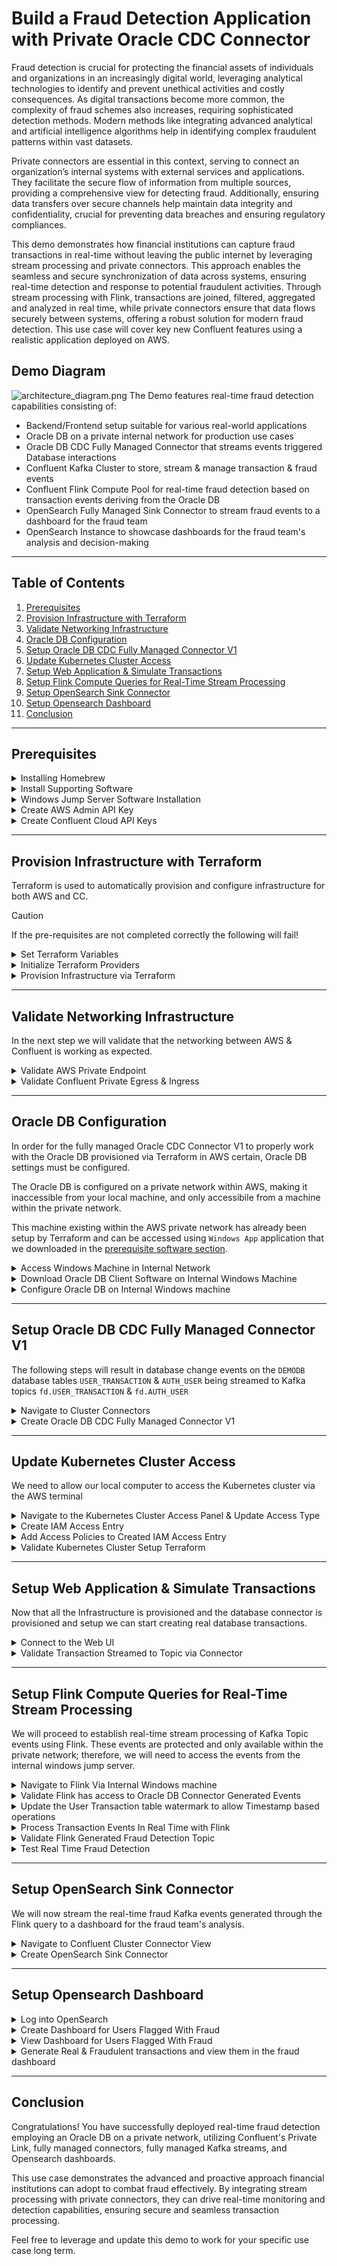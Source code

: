 # Build a Fraud Detection Application with Private Oracle CDC Connector
Fraud detection is crucial for protecting the financial assets of individuals and organizations in an increasingly digital world, leveraging analytical technologies to identify and prevent unethical activities and costly consequences. As digital transactions become more common, the complexity of fraud schemes also increases, requiring sophisticated detection methods. Modern methods like integrating advanced analytical and artificial intelligence algorithms help in identifying complex fraudulent patterns within vast datasets. 

Private connectors are essential in this context, serving to connect an organization’s internal systems with external services and applications. They facilitate the secure flow of information from multiple sources, providing a comprehensive view for detecting fraud. Additionally, ensuring data transfers over secure channels help maintain data integrity and confidentiality, crucial for preventing data breaches and ensuring regulatory compliances. 

This demo demonstrates how financial institutions can capture fraud transactions in real-time without leaving the public internet by leveraging stream processing and private connectors. This approach enables the seamless and secure synchronization of data across systems, ensuring real-time detection and response to potential fraudulent activities. Through stream processing with Flink, transactions are joined, filtered, aggregated and analyzed in real time, while private connectors ensure that data flows securely between systems, offering a robust solution for modern fraud detection. This use case will cover key new Confluent features using a realistic application deployed on AWS.

## Demo Diagram
![architecture_diagram.png](img/architecture_diagram.png)
The Demo features real-time fraud detection capabilities consisting of:
- Backend/Frontend setup suitable for various real-world applications
- Oracle DB on a private internal network for production use cases
- Oracle DB CDC Fully Managed Connector that streams events triggered Database interactions
- Confluent Kafka Cluster to store, stream & manage transaction & fraud events
- Confluent Flink Compute Pool for real-time fraud detection based on transaction events deriving from the Oracle DB 
- OpenSearch Fully Managed Sink Connector to stream fraud events to a dashboard for the fraud team
- OpenSearch Instance to showcase dashboards for the fraud team's analysis and decision-making
---

## Table of Contents
1. [Prerequisites](#prerequisites)
2. [Provision Infrastructure with Terraform](#provision-infrastructure-with-terraform)
3. [Validate Networking Infrastructure](#validate-networking-infrastructure)
4. [Oracle DB Configuration](#oracle-db-configuration)
5. [Setup Oracle DB CDC Fully Managed Connector V1](#setup-oracle-db-cdc-fully-managed-connector-v1)
6. [Update Kubernetes Cluster Access](#update-kubernetes-cluster-access)
7. [Setup Web Application & Simulate Transactions](#setup-web-application--simulate-transactions)
8. [Setup Flink Compute Queries for Real-Time Stream Processing](#setup-flink-compute-queries-for-real-time-stream-processing)
9. [Setup OpenSearch Sink Connector](#setup-opensearch-sink-connector)
10. [Setup Opensearch Dashboard](#setup-opensearch-dashboard)
11. [Conclusion](#conclusion)

---

## Prerequisites

<details>
<summary>Installing Homebrew</summary>

Homebrew is a package manager for macOS, necessary for installing Docker or other dependencies. Follow these steps to verify and install Homebrew:
1. Verify if Homebrew is installed by running:
   ```bash
   brew --version
   ```
   **Expected Output**:
   ```
   Homebrew X.X.X
   ```
2. If Homebrew is not installed, install it using the following command:
   ```bash
   /bin/bash -c "$(curl -fsSL https://raw.githubusercontent.com/Homebrew/install/HEAD/install.sh)"
   ```
3. Verify the installation:
   ```bash
   brew --version
   ```
   **Expected Output**:
   ```
   Homebrew X.X.X
   ```

</details>

<details>
<summary>Install Supporting Software</summary>
In this section we will install and validate all required software for the demo with the following command

1. Run the command to install AWS CLI using Homebrew:
   ```bash
   brew install awscli
   brew tap hashicorp/tap
   brew install hashicorp/tap/terraform
   brew install confluentinc/tap/cli
   brew install kubectl
   brew install jq
   ```


2. Verify the installation with the following command

   ```bash
   aws --version
   terraform -version
   confluent version
   kubectl version --client
   jq --version
   ```
   
   **Expected Output**:
   ```plaintext
   You should see version info for each program
   ```

</details>

<details>
<summary>Windows Jump Server Software Installation</summary>

A Jump server on the internal network is required to connect to the Oracle DB that will be on a private internal network; the following software will allow you to connect to this jump server.

Download this application called `Windows App` for your specific OS.

</details>

<details>
<summary id="create_aws_admin_api_key">Create AWS Admin API Key</summary>

AWS Admin API keys are required to provision the necessary AWS infrastructure.

1. Create a new AWS IAM User
2. Grant the User Admin Permissions
3. Create API Key associated with the admin user (this should return a key & secret)
4. Copy the API key & secret into a usable place 
**Note:** Copy the region being used as well; Ex: `us-east-1`
5. Run `aws configure` and enter the appropriate API Key, Secret, & Region when prompted. 
**Note:** Region should be the same region User was created in

</details>

<details>
<summary id="create_cc_api_key">Create Confluent Cloud API Keys</summary>
Confluent Cloud `Cloud resource management` API keys are required to provision the necessary Confluent Cloud infrastructure.

1. Log into Confluent
2. Open the sidebar menu and select `API keys`
3. Click `+ Add API key`
4. Associate API Key with `My account`
5. Select `Cloud resource management`
6. Create the API key and copy the Key & Secret into a usable place

</details>

---

## Provision Infrastructure with Terraform
Terraform is used to automatically provision and configure infrastructure for both AWS and CC. 

 >[!CAUTION]
 >If the pre-requisites are not completed correctly the following will fail!


<details>
<summary>Set Terraform Variables</summary>
Terraform is configured via a[terraform.tfvars file](./infra/Terraform/terraform.tfvars).

All variables in the table below must be set in the [terraform.tfvars file](./infra/Terraform/terraform.tfvars) in order for Terraform to provision the infrastructure.

> [!NOTE]
> `example_var_key_name="example_var_key_value"`

| Key Name                   |  Type  | Description                           | Required |
|:---------------------------|:------:|:--------------------------------------|---------:|
| confluent_cloud_api_key    | string | [Key From CC](#create_cc_api_key)     |     True |
| confluent_cloud_api_secret | string | [Secret From CC](#create_cc_api_key)  |     True |
| aws_key                    | string | [Key From AWS](#create_cc_api_key)    |     True |
| aws_secret                 | string | [Secret From AWS](#create_cc_api_key) |     True |


</details>

<details>
<summary>Initialize Terraform Providers</summary>
This step verifies your access to the cloud providers used by Terraform for infrastructure provisioning.

The following resources will be provisioned:

| Provider   |                Type                | Role                                                                           | Terraform File                                                             | Resource Name                      |
|:-----------|:----------------------------------:|:-------------------------------------------------------------------------------|:---------------------------------------------------------------------------|:-----------------------------------|
| AWS        |                VPC                 | Virtual Private Network for AWS Subnets                                        | [aws_networking.tf](./infra/Terraform/aws_networking.tf)                   | main                               |
| AWS        |           Private Subnet           | Network for private AWS resources                                              | [aws_networking.tf](./infra/Terraform/aws_networking.tf)                   | private_subnets                    |
| AWS        |           Public Subnet            | Network for public AWS resources                                               | [aws_networking.tf](./infra/Terraform/aws_networking.tf)                   | public_subnets                     |
| AWS        |          Internet Gateway          | Ask Ahmed Here                                                                 | [aws_networking.tf](./infra/Terraform/aws_networking.tf)                   | igw                                |
| AWS        |                EIP                 | Ask Ahmed Here                                                                 | [aws_networking.tf](./infra/Terraform/aws_networking.tf)                   | eip                                |
| AWS        |            NAT Gateway             | Ask Ahmed Here                                                                 | [aws_networking.tf](./infra/Terraform/aws_networking.tf)                   | natgw                              |
| AWS        |        Private Route Table         | Ask Ahmed Here                                                                 | [aws_networking.tf](./infra/Terraform/aws_networking.tf)                   | private_route_table                |
| AWS        |         Public Route Table         | Ask Ahmed here                                                                 | [aws_networking.tf](./infra/Terraform/aws_networking.tf)                   | public_route_table                 |
| AWS        |  Private Route Table Association   | Ask Ahmed Here                                                                 | [aws_networking.tf](./infra/Terraform/aws_networking.tf)                   | priv_subnet_associations           |
| AWS        |   Public Route Table Association   | Ask Ahmed Here                                                                 | [aws_networking.tf](./infra/Terraform/aws_networking.tf)                   | pub_subnet_associations            |
| AWS        |        Security Group Role         | Grant Access to Port 443                                                       | [aws_networking.tf](./infra/Terraform/aws_networking.tf)                   | self_ingress_443                   |
| AWS        |           Security Group           | Ask Ahmed Here                                                                 | [aws_networking.tf](./infra/Terraform/aws_networking.tf)                   | sg                                 |
| AWS        |            VPC Endpoint            | Allow Access to Private Subnet                                                 | [aws_networking.tf](./infra/Terraform/aws_networking.tf)                   | privatelink                        |
| AWS        |           Route53 Record           | Ask Ahmed Here                                                                 | [aws_networking.tf](./infra/Terraform/aws_networking.tf)                   | privatelink                        |
| AWS        |          DB Subnet Group           | Ask Ahmed here                                                                 | [aws_oracledb.tf](./infra/Terraform/aws_oracledb.tf)                       | db_subnet_group                    |
| AWS        |           Security Group           | Grant Ingress Access to DB Port 1521 & Global Egress                           | [aws_oracledb.tf](./infra/Terraform/aws_oracledb.tf)                       | db_sg                              |
| AWS        |           RDS Oracle DB            | Private DB containing transaction records                                      | [aws_oracledb.tf](./infra/Terraform/aws_oracledb.tf)                       | oracle_db                          |
| AWS        |                AMI                 | Image for Windows Jump Server                                                  | [aws_windows_jump_server.tf](./infra/Terraform/aws_windows_jump_server.tf) | windows                            |
| LOCAL      |            Local Script            | Create & Upload Key Pair for Windows Jump Server                               | [aws_windows_jump_server.tf](./infra/Terraform/aws_windows_jump_server.tf) | ec2_key_pair                       |
| AWS        |              Instance              | EC2 Instance running Jump Server Image                                         | [aws_windows_jump_server.tf](./infra/Terraform/aws_windows_jump_server.tf) | windows_instance                   |
| AWS        |           Secruity Group           | Grant Ingress to Port 3389 & Global Egress                                     | [aws_windows_jump_server.tf](./infra/Terraform/aws_windows_jump_server.tf) | windows_sg                         |
| AWS        |         OpenSearch Domain          | Create Opensearch Instance                                                     | [aws_opensearch.tf](./infra/Terraform/aws_opensearch.tf)                   | OpenSearch                         |
| AWS        |              IAM Role              | Unknown                                                                        | [aws_eks.tf](./infra/Terraform/aws_eks.tf)                                 | eks_cluster_role                   |
| AWS        |              IAM Role              | Unknown                                                                        | [aws_eks.tf](./infra/Terraform/aws_eks.tf)                                 | eks_node_role                      |
| AWS        |              IAM Role              | Unknown                                                                        | [aws_eks.tf](./infra/Terraform/aws_eks.tf)                                 | eks_pod_identity                   |
| AWS        |     IAM Role Policy Attachment     | Attach IAM role to policy                                                      | [aws_eks.tf](./infra/Terraform/aws_eks.tf)                                 | eks_cluster_role_policy            |
| AWS        |     IAM Role Policy Attachment     | Attach IAM role to policy                                                      | [aws_eks.tf](./infra/Terraform/aws_eks.tf)                                 | eks_node_role_policy               |
| AWS        |     IAM Role Policy Attachment     | Attach IAM role to policy                                                      | [aws_eks.tf](./infra/Terraform/aws_eks.tf)                                 | AMAZONEKS_CNI_Policy               |
| AWS        |     IAM Role Policy Attachment     | Attach IAM role to policy                                                      | [aws_eks.tf](./infra/Terraform/aws_eks.tf)                                 | AmazonEC2ContainerRegistryReadOnly |
| AWS        |     IAM Role Policy Attachment     | Attach IAM role to policy                                                      | [aws_eks.tf](./infra/Terraform/aws_eks.tf)                                 | s3_read_only                       |
| AWS        |     IAM Role Policy Attachment     | Attach IAM role to policy                                                      | [aws_eks.tf](./infra/Terraform/aws_eks.tf)                                 | ec2_read_only                      |
| AWS        |     IAM Role Policy Attachment     | Attach IAM role to policy                                                      | [aws_eks.tf](./infra/Terraform/aws_eks.tf)                                 | eks_cluster_role_policy            |
| AWS        |    EKS Pod Identity Association    | Unknown                                                                        | [aws_eks.tf](./infra/Terraform/aws_eks.tf)                                 | example                            |
| AWS        |            EKS Cluster             | Create the EKS Cluster                                                         | [aws_eks.tf](./infra/Terraform/aws_eks.tf)                                 | eks_cluster                        |
| AWS        |       Kubernetes Config Map        | Associate Permissions with EKS Cluster                                         | [aws_eks.tf](./infra/Terraform/aws_eks.tf)                                 | aws_auth                           |
| AWS        |           EKS Node Group           | Configure EKS Nodes in Cluster                                                 | [aws_eks.tf](./infra/Terraform/aws_eks.tf)                                 | eks_node_group                     |
| AWS        |             EKS Add On             | Add AWS Kube Proxy Add on to Cluster                                           | [aws_eks.tf](./infra/Terraform/aws_eks.tf)                                 | kube_proxy                         |
| AWS        |             EKS Add On             | Add AWS CoreDNS Add on to Cluster                                              | [aws_eks.tf](./infra/Terraform/aws_eks.tf)                                 | coredns                            | 
| AWS        |             EKS Add On             | Add AWS Pod Identity Add on to Cluster                                         | [aws_eks.tf](./infra/Terraform/aws_eks.tf)                                 | pod_identity                       | 
| AWS        |             EKS Add On             | Add AWS VPC CNI Add on to Cluster                                              | [aws_eks.tf](./infra/Terraform/aws_eks.tf)                                 | vpc_cni                            | 
| CC         |            Environment             | Create Environment in CC                                                       | [confluent.tf](./infra/Terraform/confluent.tf)                             | staging                            |
| CC         |           Kafka Cluster            | Create Kafka Cluster in CC                                                     | [confluent.tf](./infra/Terraform/confluent.tf)                             | cluster                            |
| CC         |      Private Link Attachment       | Allow Connection between AWS & CC Environment                                  | [confluent.tf](./infra/Terraform/confluent.tf)                             | pla                                |
| CC         | Private Link Attachment Connection | Connect CC Environment to AWS VPC Endpoint                                     | [confluent.tf](./infra/Terraform/confluent.tf)                             | plac                               |
| CC         |          Service Account           | Service Account to Manage CC Kafka Cluster                                     | [confluent.tf](./infra/Terraform/confluent.tf)                             | app-manager                        |
| CC         |            Role Binding            | Bind Admin Role to Service Account for CC Environment                          | [confluent.tf](./infra/Terraform/confluent.tf)                             | app-manager-kafka-cluster-admin    |
| CC         |      Schema Registry Cluster       | Provision Schema Registry for Kafka Cluster                                    | [confluent.tf](./infra/Terraform/confluent.tf)                             | sr                                 |
| CC         |              API Key               | API Key to Manage Schema Registry                                              | [confluent.tf](./infra/Terraform/confluent.tf)                             | schema-registry-api-key            |
| CC         |             DNS Record             | Create URL for CC Env for AWS Private Link                                     | [confluent.tf](./infra/Terraform/confluent.tf)                             | main                               |
| CC         |              Gateway               | Create Gateway to Connect CC Environment to AWS Region                         | [confluent.tf](./infra/Terraform/confluent.tf)                             | confluent_rds_gateway              |
| CC         |            Access Point            | Create Access Point to Connect CC Environment to RDS                           | [confluent.tf](./infra/Terraform/confluent.tf)                             | confluent_oracle_db_access_point   |
| CC         |         Flink Compute Pool         | Create A Flink Compute Pool for CC Environment                                 | [flink.tf](./infra/Terraform/flink.tf)                                     | flink_pool                         |
| CC         |            Flink Rgion             | Create Flink Region in AWS for flink cluster                                   | [flink.tf](./infra/Terraform/flink.tf)                                     | flink_region                       |
| Local      |            Kube Config             | Update local kubeconfig file with newly provisioned Kubernetes Cluster Details | [kubernetes_setup.tf](./infra/Terraform/kubernetes_setup.tf)               | kube_config                        | 
| Kubernetes |             Config Map             | Create Config Map for Deployment Configs/Secrets                               | [kubernetes_setup.tf](./infra/Terraform/kubernetes_setup.tf)               | fraud_demo_config                  | 
| Kubernetes |             Deployment             | Create Deployment to run UI                                                    | [kubernetes_setup.tf](./infra/Terraform/kubernetes_setup.tf)               | fraud_demo                         | 
| Kubernetes |              Service               | Create Service to connect Deployment to Web                                    | [kubernetes_setup.tf](./infra/Terraform/kubernetes_setup.tf)               | ui                                 | 



Run the following command from the same directory as the `README.md` file.

   ```bash
   terraform -chdir=infra/Terraform init
   ```

   **Expected Output:**
   ```text 
   Terraform has been successfully initialized!
   ```
</details>

<details>
<summary>Provision Infrastructure via Terraform</summary>

This step will provision all the necessary infrastructure.

The following steps will set up, connect, and synchronize the specified resources across the mentioned providers:

**Note:** For more info on how resources interact please see the [Demo Diagram](#demo-diagram)


#### Provisioning the Infrastructure
Run the following bash command from the directory containing the README.md file. This will start provisioning most of the demos required infrastructure.

**Note:** This step is API intensive and may take 20-30 minutes.

**Note:** If it fails initially rerun the apply; it will only take 5-7 minutes & will work the second time.
   
   ```bash
   terraform -chdir=infra/Terraform apply --auto-approve
   ```
   
   **Note:** Actual output will be different based on provisioned resources
   
   **Note:** This output can be regenerated without in ~30 seconds after it has been generated once
   
   **Note:** Manually configured Resources will require inputs based on this output - exclude the quotes
   
   **Note** This output will occur the first time; rerun the apply and it will succeed
   ```text
   │ Error: error waiting for Access Point "ap-4vw528" to provision: access point "ap-4vw528" provisioning status is "FAILED": 
   │ 
   │   with confluent_access_point.confluent_oracle_db_access_point,
   │   on confluent_outbound_privatelink.tf line 15, in resource "confluent_access_point" "confluent_oracle_db_access_point":
   │   15: resource "confluent_access_point" "confluent_oracle_db_access_point" {
   │ 
   ╵
   ```
   
   **Expected Approximate Output:**
   ```text
   confluent_environment_name = "frauddetectiondemo-environment-3912b8ae"
   opensearch_dashbaord_url = "https://search-frauddetectiondemo-3912b8ae-c4suntj5atq6d2bgeccuzok4dq.us-west-2.es.amazonaws.com/_dashboards"
   opensearch_endpoint = "https://search-frauddetectiondemo-3912b8ae-c4suntj5atq6d2bgeccuzok4dq.us-west-2.es.amazonaws.com"
   opensearch_password = "Admin123456!"
   opensearch_username = "admin"
   oracle_db_connection_string = "terraform-20250131031349887600000007.cy56rbcnrbof.us-west-2.rds.amazonaws.com:1521/DEMODB"
   oracle_db_dbname = "DEMODB"
   oracle_db_hostname = "terraform-20250131031349887600000007.cy56rbcnrbof.us-west-2.rds.amazonaws.com"
   oracle_db_password = "thebestpasswordever!"
   oracle_db_username = "thebestusername"
   resource-ids = <sensitive>
   windows_instance_ip = "54.214.225.66"
   windows_instance_password = "bLi%?aQ6JB=hG(Doz1h=AXtsl.6S0;6S"
   windows_instance_username = "Administrator"
   ```

</details>

---

## Validate Networking Infrastructure
In the next step we will validate that the networking between AWS & Confluent is working as expected.

<details>
<summary>Validate AWS Private Endpoint</summary>

![aws_endpoint_services.png](img/aws_endpoint_services.png)
1. Log into the AWS console
2. Enter `endpoint services` into the `search` textbox
3. Select the `endpoint services` feature button
4. You will see an entry in the list view; under the `State` column it should say active
5. You know the AWS Endpoint to view the Oracle DB state changes within the private network is correctly configured
</details>

<details>
<summary>Validate Confluent Private Egress & Ingress</summary>

![confluent_networking.png](img/confluent_networking.png)
1. Reopen the Windows Jump Server; this is the server setup in the [access the internal Windows machine section](#access-the-internal-windows-machine)
2. Log into [Confluent Cloud](https://confluent.cloud/login)
3. Select `Environments`
4. Select the environment named after the `confluent_environment_name` output from Terraform
5. In the horizontal menu select `Network Managment` 
6. In the list view you will see 2 entries 
   1. Each entries `Status` column will say `Ready`
   2. One entries `Direction` column will say `Egress`, the others will say `Ingress`
7. You know the Confluent Ingress/Egress to interact with AWS has been provisioned correctly
</details>

---

## Oracle DB Configuration

In order for the fully managed Oracle CDC Connector V1 to properly work with the Oracle DB provisioned via Terraform in AWS certain, Oracle DB settings must be configured.

The Oracle DB is configured on a private network within AWS, making it inaccessible from your local machine, and only accessibile from a machine within the private network.

This machine existing within the AWS private network has already been setup by Terraform and can be accessed using `Windows App` application that we downloaded in the [prerequisite software section](#4-windows-jump-server-software-installation).

<details>
<summary>Access Windows Machine in Internal Network</summary>

1. Open the `Windows App`![windows_app_view.png](img/windows_app_view.png)
2. Click the `+` Icon to add new Server Connection, Click `Add PC` from the dropdown menu
3. Enter `windows_instance_ip` value from Terraform outputs in the `PC name:` textbox
4. Click the `Credentials` dropdown menu, select `Add Credentials...`, A pop up menu will appear
5. Enter `windows_instance_username` value from Terraform outputs into the `Username:` text field
6. Enter `windows_instance_password` value from Terraform outputs into the `Password:` text field
7. Click the `Add` button in the bottom right of the credentials pop up 
8. Click the `Add` button in the bottom right of the instance pop up
9. Click the newly created pop up titled with the `windows_instance_ip`
10. You will be redirected to a Windows OS for the machine located the AWS Oracle DB network
</details>

<details>
<summary>Download Oracle DB Client Software on Internal Windows Machine</summary>

1. Open the web browser on the machine
2. Download your Database Tool of Choice (I prefer Pycharm) **Note:** Pycharm will automatically download Oracle JDK
3. Download Oracle JDK 
4. Open your DB tool
5. Connect to the DB 
</details>

<details>
<summary>Configure Oracle DB on Internal Windows machine</summary>

1. Run the following command to configure the Database

   ```oracdle
   begin
    rdsadmin.rdsadmin_util.alter_supplemental_logging(
        p_action => 'ADD',
        p_type   => 'ALL');
   end;
   ```
2. Validate the database is configured
   ```oracle
   SELECT log_mode FROM v$database;
   ```
   
   **Expected Output:**
   ```text
   LOG_MODE
   -------
   ARCHIVELOG
   ```
3. The database has now been configured.

**Note:** Minimize the window to the Internal Windows Machine it will be used later (you can always connect again if you already closed it)
</details>

---

## Setup Oracle DB CDC Fully Managed Connector V1

The following steps will result in database change events on the `DEMODB` database tables `USER_TRANSACTION` & `AUTH_USER` being streamed to Kafka topics `fd.USER_TRANSACTION` & `fd.AUTH_USER`

<details>
<summary>Navigate to Cluster Connectors</summary>

![confluent_cluster_ui_view.png](img/confluent_cluster_ui_view.png)
1. Log into [Confluent Cloud](https://confluent.cloud/login)
2. Select `Environments`
3. Select the environment named after the `confluent_environment_name` output from Terraform
4. Select the cluster named after the `confluent_cluster_name` output from Terraform
5. Select `Connectors` in the Cluster sidebar menu on the left
</details>

<details>
<summary>Create Oracle DB CDC Fully Managed Connector V1</summary>

![oracle_connector_tile.png](img/oracle_connector_tile.png)
1. Type `oracle cdc source premium` in the `search` text field
2. Select the `Oracle CDC Source Premium` tile (it will be the only tile)
3. Generate Connector API Key
   1. Select the `My account`tile 
   2. Click the `Generate API key and download` button **Note:** If you too many existing API keys this will fail; remove any unused keys if this occurs 
   3. Click the `Continue` button **Note:** These API keys dont need to be recorded & will automatically be assigned to the cluster 
![oracle_connector_api_key.png](img/oracle_connector_api_key.png) 
4. Fill in the relevant Oracle DB Fields![oracle_connector_db_configs.png](img/oracle_connector_db_configs.png)
   1. Enter `oracle_db_hostname` Terraform output into the `Oracle server`textbox
   2. Enter `oracle_db_port` Terraform output into the `Oracle port` textbox
   3. Enter `oracle_db_dbname` Terraform output into the `Oracle SID` textbox
   4. Leave `Oracle PDB`textbox empty
   5. Leave `Oracle Service` textbox empty
   6. Enter `oracle_db_username` Terraform output into `Oracle username` textbox
   7. Enter `oracle_db_password` Terraform output into `Oracle password` textbox
   8. Click the `Contineu` button on the bottom right
5. Configure Connector settings ![oracle_connector_configs.png](img/oracle_connector_configs.png)
   1. Enter `oracle_connector_table_inclusion_regex` Terraform output into `Table inclusion regex` textbox 
   2. Enter **fd.${tableName}** into `Topic name tempalte` textbox **Note:** the prefix **fd** can be changed but will be referenced later; you can use any character only prefix here
   3. Select `JSON_SR` on the `Output Kafka record key format` select dropdown
   4. Select `JSON_SR` on the `Output Kafka record value format` select dropdown
   5. Click the `Show advanced settings` dropdown arrow
   6. Select `best_fit_or_string` on the `Map NUMERIC values by precision and scale` select dropdown
   7. Click the `Continue` button
6. Configure Connector sizing
   1. Enter **2** into the `Tasks max` textbox
   2. Click the `Continue` button
7. Configure Connector Name
   1. Enter any name you like in the `Connector name` textbox **Note:** This name will not be used anywhere else
   2. Click the `Continue` button
8. Wait for the connector to initialize; this could take ~5 minutes; The connector tile will show `Running` status when it is ready **Note:** You may need to refresh the page to update the connector status
9. The Connector has now successfully been setup and database change events on the `DEMODB` database tables `USER_TRANSACTION` & `AUTH_USER` will automatically be recorded to Kafka topic `fd.USER_TRANSACTION` & `fd.AUTH_USER`
</details>

---

## Update Kubernetes Cluster Access
We need to allow our local computer to access the Kubernetes cluster via the AWS terminal

<details>
<summary>Navigate to the Kubernetes Cluster Access Panel & Update Access Type </summary>

1. Log into your AWS Console
2. Navigate to the correct Region
3. Navigate to the EKS Cluster Page
4. Select the appropriate Cluster
5. Select `Access` on the horizontal cluster menu
6. Select the `Manage Access` button
7. Select `EKS API and ConfigMap` option and then select `Save changes`; this will take ~5 minutes to update
</details>

<details>
<summary>Create IAM Access Entry</summary>

1. Navigate back to the `Access` panel on the horizontal cluster menu; The `IAM access entries` card will activate the `Create access entry` button when the above setting is updated, click the `Create access entry` (you may need to refresh the page)
2. In the `IAM Principal` dropdown select the [Admin user the AWS API key being used is configured with](#1-configure-aws-api-key)
3. In the `Type` dropdown select `Standard`
4. Click the `Next` button
5. In the `PolicyName` dropdown select `AmazonEKSAdminPolicy`
6. In the `Access Scope` select the `Cluster` radio button
7. Click the `Next` button
8. On the next page click the `Create` button
</details>

<details>
<summary>Add Access Policies to Created IAM Access Entry</summary>

1. Navigate back to the `Access` panel on the horizontal cluster menu
2. Click on the IAM Access Entry created in the [Create IAM Access Entry step](#create-iam-access-entry)
3. Scroll down to the `Access policies` card
4. Select `Add access policy` on the `Access policies` card
5. In the `PolicyName` dropdown select `AmazonEKSAdminPolicy`
6. In the `Access Scope` select the `Cluster` radio button
7. Click the `Add access policy` button
8. Repeat these steps for the `AmazonEKSClusterAdminPolicy`
</details>

<details>
<summary>Validate Kubernetes Cluster Setup Terraform</summary>

1. Ensure that only one Kubernetes Cluster is being created
   ```bash
   export AWS_REGION="us-west-2" # set the correct AWS Region 
   aws eks list-clusters --region ${AWS_REGION} #
   ```
   **Expected Output:**
   
   Example of a successful output:
   ```text
   {
       "clusters": [
           "frauddetectiondemo-eks-cluster-<cluster-string-name>",
      ]
   }
   ```
   
   **Note:** You will need to press `ctrl c` after this is ran


2. Store the kubernetes cluster name so you can interact with it.
   ```bash
   export AWS_CLUSTER_NAME=$(aws eks list-clusters --region ${AWS_REGION} --output json | jq -r '.clusters[0]')
   echo $AWS_CLUSTER_NAME
   ```
   
   **Expected Output:**
   
   ```text
   frauddetectiondemo-eks-cluster-<cluster-string-name>
   ```
   
3. Update your local Kube config to enable `kubectl` command line client 
   ```bash
   aws eks --region ${AWS_REGION} update-kubeconfig --name ${AWS_CLUSTER_NAME}
   ```

   **Expected Output:**

   ```text
   Added new context arn:aws:eks:<region-name>:<account-id>:cluster/<cluster-name> to kubeconfig
   ```

4. Validate you can access the Pod
   ```bash
   kubectl get nodes
   ```
   
   **Expected Output:**
   ```text
   NAME STATUS ROLES AGE VERSION ip-192-168-1-1.ec2.internal Ready  15m v1.25.6 ip-192-168-2-1.ec2.internal Ready  15m v1.25.6
   ```
5. Set working namespace to default
   ```bash
   kubectl config set-context --current --namespace=default
   ```
   **Expected Output:**
   ```text
   Context "<current-context>" modified.
   ```
6. Validate namespace is set to default
   ```bash
   kubectl config view --minify | grep namespace:
   ```
   
   **Expected Output:**
   ```text
   namespace: default
   ```
7. Validate the web application is running
   ```bash
   export POD_LOGS=$(kubectl get pods --sort-by=.metadata.creationTimestamp \
     -o jsonpath='{.items[?(@.metadata.name contains "fraud-demo")].metadata.name}' | awk 'NR==1')
   echo $POD_LOGS
   kubectl get pods
   kubectl logs ${POD_LOGS}
   ```
   
   **Expected Output**
   ```text
   10.0.11.94 - - [03/Feb/2025:19:03:03 +0000] "GET /health/ HTTP/1.1" 200 16 "-" "kube-probe/1.31+"
   ```

</details>

---

## Setup Web Application & Simulate Transactions
Now that all the Infrastructure is provisioned and the database connector is provisioned and setup we can start creating real database transactions.


<details>
<summary>Connect to the Web UI</summary>

To connect to the Web UI and create transactions, we will need to port forward the pod connection to our localhost.

1. Port forward from Kubernetes Pod to LocalHost
   ```bash
   export POD_PORT_FORWARD=$(kubectl get pods --sort-by=.metadata.creationTimestamp \
    -o jsonpath='{.items[?(@.metadata.name contains "fraud-demo")].metadata.name}' | awk 'NR==1')
   echo $POD_PORT_FORWARD
   kubectl port-forward pod/${POD_PORT_FORWARD} 8000:8000
   ```

   **Expected Outputs:**
   ```text
   Forwarding from [::1]:8000 -> 8000
   ```
2. Open the Web UI by opening your webbrowser to [http://localhost:8000/fraud-demo/](http://localhost:8000/fraud-demo/)![transaction_ui.png](img/transaction_ui.png)
3. In the UI turn on the `Stream Real Transactions` toggle; after it is toggled every ~5 seconds a valid transaction will be created and its details will be visible in the `All Transactions` table
4. Allow 5-6 valid transactions to be created
5. In the Web UI `Simulate Fraud` dropdown select each option and click the `Commit Fraud` button 4 times. Each option to select
   - `Burst Count Transaction`
   - `Burst Amount Transaction`
   - `Large Amount Transaction`
   - `Foreign Transaction`

</details>

<details>
<summary>Validate Transaction Streamed to Topic via Connector </summary>

1. Log into [Confluent Cloud](https://confluent.cloud/login)
2. Select `Environments`
3. Select the environment named after the `confluent_environment_name` output from Terraform
4. Select the cluster named after the `confluent_cluster_name` output from Terraform
5. Select `Topics` in the Cluster sidebar menu on the left
6. Examine the `Topic name` table column; the prefix.AUTH_USER & prefix.USER_TRANSACTION will exist. **Note:** your prefix may differ based on how you configured the `table prefix` in the connector settings in step 5 of [setting up the Oracle DB CDC connector](#setup-oracle-db-cdc-fully-managed-connector-v1).
</details>

---

## Setup Flink Compute Queries for Real-Time Stream Processing
We will proceed to establish real-time stream processing of Kafka Topic events using Flink. These events are protected and only available within the private network; therefore, we will need to access the events from the internal windows jump server.

<details>
<summary>Navigate to Flink Via Internal Windows machine</summary>

1. Reopen the Windows Jump Server; this is the server setup in the [access the internal Windows machine section](#access-the-internal-windows-machine)
2. Log into [Confluent Cloud](https://confluent.cloud/login)
3. Select `Environments`
4. Select the environment named after the `confluent_environment_name` output from Terraform
5. In the horizontal menu select `Flink` ![flink_tab_menu.png](img/flink_tab_menu.png)
6. Select `Open SQL workspace`
</details>

<details>
<summary>Validate Flink has access to Oracle DB Connector Generated Events</summary>

1. In the Flink SQL Query Text Card enter **Note:** your prefix may differ based on how you configured the `table prefix` in the connector settings in step 5 of [setting up the Oracle DB CDC connector](#setup-oracle-db-cdc-fully-managed-connector-v1).
   ```oracle
   SELECT * FROM `prefix.AUTH_USER`;
   ```
2. Click the `Run` button below the bottom right of the Flink SQL Query Text Card and results will populate.
3. Click the `+` icon to the left of the Flink SQL Query Text Card to create a new SQL Query Text Card.
4. In the new Flink SQL Query Text Card enter **Note:** your prefix may differ based on how you configured the `table prefix` in the connector settings in step 5 of [setting up the Oracle DB CDC connector](#setup-oracle-db-cdc-fully-managed-connector-v1).
   ```oracle
    SELECT * FROM `prefix.USER_TRANSACTION`;
   ```
   ![user_transaction_flink_query.png](img/user_transaction_flink_query.png)
5. Click the `Run` button below the bottom right of the Flink SQL Query Text Card and results will populate.
</details>

<details>
<summary>Update the User Transaction table watermark to allow Timestamp based operations </summary>

1. Click `+` Icon to the left of the Flink SQL Query Text Card to create a new query card
2. In the new Flink SQL Query Text Card enter **Note:** the environment and cluster name will change based on the terraform output vars; the prefix will change as well based on what you determined it to be.
   ```oracle
   ALTER TABLE `terraform_output_confluent_environment_name`.`terraform_output_confluent_cluster_name`.`prefix.USER_TRANSACTION` 
       MODIFY WATERMARK FOR `RECEIVED_AT` AS `RECEIVED_AT`;
   ```
3. Click the `Run` button below the bottom right of the Flink SQL Query Text Card and results will pop up
![update_watermark_flink_query.png](img/update_watermark_flink_query.png)
</details>

<details>
<summary>Process Transaction Events In Real Time with Flink</summary>

1. Click `+` Icon to the left of the Flink SQL Query Text Card to create a new query card
2. In the new Flink SQL Query Text Card enter 

   **Note:** Record the name the table is set to (in this case it would be `flagged_user`); 
   **Note:** this query references the tables we validated in the previous steps, ensure you reference them correctly
   **Note:** If you do not do this step correctly data generated will force you rename the `flagged-user-materializer` to `flagged-user<attempt#>-materializer` & the flagged_user table (in `CREATE TABLE`) to `flagged_user<attempt#>`
   

   ```oracle
   SET 'client.statement-name' = 'flagged-user-materializer';
   CREATE TABLE flagged_user (
     ACCOUNT_ID BIGINT, 
     user_name STRING,
     email STRING,
     total_amount DOUBLE,
     transaction_count BIGINT,
     updated_at TIMESTAMP_LTZ(3),
     PRIMARY KEY (ACCOUNT_ID) NOT ENFORCED
   )
   AS 
   WITH transactions_per_customer_10m AS 
   (
     SELECT 
       ACCOUNT_ID,
       SUM(AMOUNT) OVER w AS total_amount,
       COUNT(*) OVER w AS transaction_count,
       RECEIVED_AT AS transaction_time
     FROM `test.USER_TRANSACTION`
     WINDOW w AS (
       PARTITION BY ACCOUNT_ID
       ORDER BY RECEIVED_AT
       RANGE BETWEEN INTERVAL '10' MINUTE PRECEDING AND CURRENT ROW
     )
   ) 
   SELECT 
     COALESCE(ACCOUNT_ID, 0) AS ACCOUNT_ID,
     u.USERNAME AS user_name,
     u.EMAIL AS email,
     transanactions.total_amount,
     transanactions.transaction_count,
     transanactions.transaction_time AS updated_at
   FROM 
     transactions_per_customer_10m AS transanactions
   JOIN `test.AUTH_USER` AS u 
     ON transanactions.ACCOUNT_ID = u.`key`
   WHERE 
     transanactions.total_amount > 1000 OR transanactions.transaction_count > 10;
   ```
3. Click the `Run` button below the bottom right of the Flink SQL Query Text Card and results will pop up
</details>

<details>
<summary>Validate Flink Generated Fraud Detection Topic</summary>

1. Click `+` Icon to the left of the Flink SQL Query Text Card to create a new query card
2. In the new Flink SQL Query Text Card enter 
   ```oracle
   SELECT * FROM `flagged_user`;
   ```
3. Click the `Run` button below the bottom right of the Flink SQL Query Text Card and results will pop up
![flagged_user_flink_query.png](img/flagged_user_flink_query.png)

**Note:** This will create a kafka topic named `flagged_user` which can be seen from the Kafka Cluster view as well.
</details>

<details>
<summary>Test Real Time Fraud Detection</summary>

1. [Open the fraud UI](#connect-to-the-web-ui) **Note:** if the port forwarding is still running in the terminal it won't need to be port forwarded again.
2. In the Web UI `Simulate Fraud` dropdown select the `Burst Count Transaction` option and click the `Commit Fraud` button 4 times. 
3. Navigate back to the `flagged_user` Flink SQL Query Card output setup in the [Test newly created fraud detection section](#test-the-newly-created-fraud-detection-table) & you will see fraud events generated (these can be validated via the `username` field)
</details>

---

## Setup OpenSearch Sink Connector
We will now stream the real-time fraud Kafka events generated through the Flink query to a dashboard for the fraud team's analysis.

<details>
<summary>Navigate to Confluent Cluster Connector View</summary>

1. Log into [Confluent Cloud](https://confluent.cloud/login)
2. Select `Environments`
3. Select the environment named after the `confluent_environment_name` output from Terraform
4. Select the cluster named after the `confluent_cluster_name` output from Terraform
5. Select `Connectors` in the Cluster sidebar menu on the left
6. Click `+ add connector` button in top right of the view
</details>

<details>
<summary>Create OpenSearch Sink Connector</summary>

1. Type `opensearch sink` in the `search` text field
2. Select the `OpenSearch Sink` tile (it will be the only tile)
3. Select `flagged_user` checkbox in the Topics table![opensearch_sink_topic_selected.png](img/opensearch_sink_topic_selected.png)
4. Click the `Continue` button in the bottom right
5. Generate Connector API Key
   1. Select the `My account`tile 
   2. Click the `Generate API key and download` button **Note:** If you too many existing API keys this will fail; remove any unused keys if this occurs 
   3. Click the `Continue` button **Note:** These API keys dont need to be recorded & will automatically be assigned to the cluster
6. Configure Connector Authentication settings ![opensearch_auth_settings.png](img/opensearch_auth_settings.png)
   1. Enter `opensearch_endpoint` Terraform output into `OpenSearch Instance URL` textbox 
   2. Select `BASIC` on the `Endpoint Authentication Type` dropdown
   3. Enter `opensearch_username` Terraform output into `Auth Username` textbox
   4. Enter `opensearch_password` Terraform output into `Auth Password` textbox
   5. Select `false` on the `SSL_Enabled` dropdown
   6. Click the `Continue` button
7. Configure Connector Topic & Index settings![opensearch_topic_mapping.png](img/opensearch_topic_mapping.png)
   1. Select `ARVO` option in the `Input Kafka record value format` horizontal selection
   2. Select `1` in `Number of indexes` select dropdown
   3. Enter `flagged_user` in only `index` textbox
   4. Enter `flagged_user` in only `topic` textbox **Note:** This should be the name of the table you [created with the flink detection sql query](#create-real-time-flink-processing-to-identify-fraudulent-events)
   5. Select `IGNORE` in the `Behavior for null valued records` dropdown
   6. Select `1` in the `Batch size` dropdown
   7. Click the `Continue` button
8. Click the `Continue` button on the next page
9. Click the `Continue` button on the next page
10. You will now be on the Connectors UI page seeing a tile that is provisioning the OpenSearch Connector
11. Wait for the Connector to initialize; it will take ~5 minutes and you may have to refresh the page
</details>

---

## Setup Opensearch Dashboard

<details>
<summary>Log into OpenSearch</summary>

1. Go to URL from the Terraform output `opensearch_dashbaord_url`
2. Log into Opensearch using the Terraform outputs `opensearch_password` & `opensearch_username`
3. Click out of any modal pop-ups
</details>

<details>
<summary>Create Dashboard for Users Flagged With Fraud</summary>

1. Select the side menu from the 3 horizontal lines icon in the top right
2. Select `Dashbaord Management` > `Dashboard Managment` **Note:** If this is not available in the menu create a empty dashboard and try again.
3. Click `Saved Objects` menu option on the vertical menu on the right
4. Select `Import` on the top right
5. Select `Import` and select the `fraud_dashboard.ndjson` [filepath](/dashboards/fraud_dashboard.ndjson) 
6. Wait for it to import 
</details>

<details>
<summary>View Dashboard for Users Flagged With Fraud</summary>

1. Select the side menu from the 3 horizontal lines icon in the top right
2. Select `OpenSearch Dashboard` > `Dashboards`
3. Select `Fraud Dashboard` from the list view
4. You can see dashboards describing fraud events determined via flink in real-time
</details>

<details>
<summary>Generate Real & Fraudulent transactions and view them in the fraud dashboard</summary>

![opensearch_dashboard.png](img/opensearch_dashboard.png)
1. [Open the fraud UI](#connect-to-the-web-ui) **Note:** if the port forwarding is still running in the terminal it won't need to be port forwarded again.
2. In the UI turn on the `Stream Real Transactions` toggle; after it is toggled every ~5 seconds a valid transaction will be created and its details will be visible in the `All Transactions` table
3. Take note of the latest usernames from these transactions; they won't show up in the fraud dashboard
4. In the Web UI `Simulate Fraud` dropdown select the `Burst Count Transaction` option and click the `Commit Fraud` button 4 times. 
5. Take note of the 4 usernames correlated with these fraud events in the `All Transactions` table; they will be visible in the OpenSearch Fraud Dashboard
6. Navigate back to the Fraud Dashboard created in the [View the Dashboard for Flagged Users section](#view-the-dashboard-for-flagged-users); You will see the 4 usernames noted in step 5 of this section.

</details>

---

## Conclusion
Congratulations! You have successfully deployed real-time fraud detection employing an Oracle DB on a private network, utilizing Confluent's Private Link, fully managed connectors, fully managed Kafka streams, and Opensearch dashboards.

This use case demonstrates the advanced and proactive approach financial institutions can adopt to combat fraud effectively. By integrating stream processing with private connectors, they can drive real-time monitoring and detection capabilities, ensuring secure and seamless transaction processing. 

Feel free to leverage and update this demo to work for your specific use case long term.
